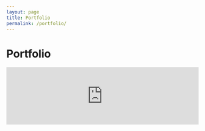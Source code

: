 ```yaml
---
layout: page
title: Portfolio
permalink: /portfolio/
---
```


<h1>Portfolio</h1>

<script type="text/javascript" src="https://www.formlets.com/static/js/iframeResizer.min.js"></script>
<iframe class="formlets-iframe" src="https://www.formlets.com/forms/NSfoVwxbVxn45hff/?iframe=true" frameborder="0" width="100%"></iframe>
<script type="text/javascript" src="https://www.formlets.com/static/js/iframe.js"></script>
